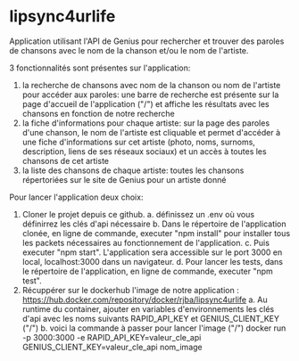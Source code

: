 # lipsync4urlife
Application utilisant l'API de Genius pour rechercher et trouver des paroles de chansons avec le nom de la chanson et/ou le nom de l'artiste. 

3 fonctionnalités sont présentes sur l'application: 
1. la recherche de chansons avec nom de la chanson ou nom de l'artiste pour accéder aux paroles: une barre de recherche est présente sur la page d'accueil de l'application ("/") et affiche les résultats avec les chansons en fonction de notre recherche
2. la fiche d'informations pour chaque artiste: sur la page des paroles d'une chanson, le nom de l'artiste est cliquable et permet d'accéder à une fiche d'informations sur cet artiste (photo, noms, surnoms, description, liens de ses réseaux sociaux) et un accès à toutes les chansons de cet artiste
3. la liste des chansons de chaque artiste: toutes les chansons répertoriées sur le site de Genius pour un artiste donné

Pour lancer l'application deux choix: 
1. Cloner le projet depuis ce github.
  a. définissez un .env où vous définirrez les clés d'api nécessaire
  b. Dans le répertoire de l'application clonée, en ligne de commande, executer "npm install" pour installer tous les packets nécessaires au fonctionnement de l'application.
  c. Puis executer "npm start". L'application sera accessible sur le port 3000 en local, localhost:3000 dans un navigateur.
  d. Pour lancer les tests, dans le répertoire de l'application, en ligne de commande, executer "npm test". 
2. Récuppérer sur le dockerhub l'image de notre application : https://hub.docker.com/repository/docker/rjba/lipsync4urlife
  a. Au runtime du container, ajouter en variables d'environnements les clés d'api avec les noms suivants RAPID_API_KEY et GENIUS_CLIENT_KEY ("/")
  b. voici la commande à passer pour lancer l'image ("/")
  docker run -p 3000:3000 -e RAPID_API_KEY=valeur_cle_api GENIUS_CLIENT_KEY=valeur_cle_api nom_image

